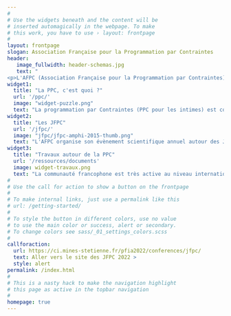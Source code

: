 ```yaml
---
#
# Use the widgets beneath and the content will be
# inserted automagically in the webpage. To make
# this work, you have to use › layout: frontpage
#
layout: frontpage
slogan: Association Française pour la Programmation par Contraintes
header:
   image_fullwidth: header-schemas.jpg
   text: "
<p>L'AFPC (Association Française pour la Programmation par Contraintes) est association de loi 1901. Sa vocation est de réunir toutes les personnes s'intéressant, professionnellement ou non, à la <a href=\"http://fr.wikipedia.org/wiki/Programmation_par_contraintes\">programmation par contraintes</a> : son étude, ses fondements théoriques, ses applications, son évolution, son enseignement et sa diffusion. Les domaines couverts incluent : la programmation en logique, la programmation par contraintes et leurs extensions, la logique, les problèmes de satisfaction de contraintes discrets et continus (SAT, CSP), la programmation mathématique et l'optimisation combinatoire.</p>\r\n<p>L'AFPC est née le 21 juin 2004 de la fusion de l'AFPLC (Association Française de Programmation Logique et de Programmation par Contraintes) et de la communauté animée par la conférence JNPC (Journées sur la résolution pratique de Problèmes NP-Complets).</p>"
widget1:
  title: "La PPC, c'est quoi ?"
  url: '/ppc/'
  image: "widget-puzzle.png"
  text: "La programmation par Contraintes (PPC pour les intimes) est considérée comme le <strong>graal</strong> de la programmation. Vous décrivez votre problème et la PPC le résoud. Découvrez ce qui se cache derrière et pourquoi il s'agit d'un domaine très important et très actif en Intelligence Artificielle, depuis plus de 60 ans !"
widget2:
  title: "Les JFPC"
  url: '/jfpc/'
  image: "jfpc/jfpc-amphi-2015-thumb.png"
  text: "L'AFPC organise son évènement scientifique annuel autour des Journées Francophones de Programmation par Contraintes. Durant 3 à 4 jours, les chercheurs du domaine se rencontrent et échangent autour de leurs derniers travaux, qu'ils soient originaux ou publiés récemment dans les meilleurs conférences internationales.  C'est aussi l'occasion pour les jeunes chercheurs du domaine de faire connaissance avec la communauté grâce à une forte convivialité qui entoure ces rencontres."
widget3:
  title: "Travaux autour de la PPC"
  url: '/ressources/documents'
  image: widget-travaux.png
  text: "La communauté francophone est très active au niveau international et ses travaux comptent parmi les meilleurs au niveau mondial. Vous pouvez retrouver ici les thèses de doctorat et les habilitations à diriger les recherches."
#
# Use the call for action to show a button on the frontpage
#
# To make internal links, just use a permalink like this
# url: /getting-started/
#
# To style the button in different colors, use no value
# to use the main color or success, alert or secondary.
# To change colors see sass/_01_settings_colors.scss
#
callforaction:
  url: https://ci.mines-stetienne.fr/pfia2022/conferences/jfpc/
  text: Aller vers le site des JFPC 2022 >
  style: alert
permalink: /index.html
#
# This is a nasty hack to make the navigation highlight
# this page as active in the topbar navigation
#
homepage: true
---
```

